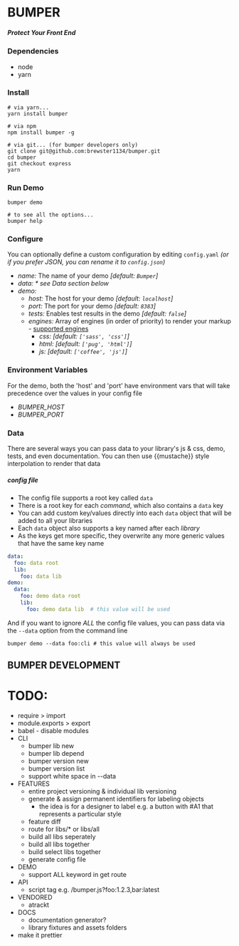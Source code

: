 # BUMPER
##### Protect Your Front End

### Dependencies
* node
* yarn

### Install
```shell
# via yarn...
yarn install bumper

# via npm
npm install bumper -g

# via git... (for bumper developers only)
git clone git@github.com:brewster1134/bumper.git
cd bumper
git checkout express
yarn
```

### Run Demo
```shell
bumper demo

# to see all the options...
bumper help
```

### Configure
You can optionally define a custom configuration by editing `config.yaml` _(or if you prefer JSON, you can rename it to `config.json`)_
* _name:_ The name of your demo _[default: `Bumper`]_
* *data:* _* see Data section below_
* *demo:*
  * _host:_ The host for your demo _[default: `localhost`]_
  * _port:_ The port for your demo _[default: `8383`]_
  * _tests:_ Enables test results in the demo _[default: `false`]_
  * _engines:_ Array of engines (in order of priority) to render your markup - [supported engines](https://github.com/tj/consolidate.js#supported-template-engines)
    * _css:_ _[default: `['sass', 'css']`]_
    * _html:_ _[default: `['pug', 'html']`]_
    * _js:_ _[default: `['coffee', 'js']`]_

### Environment Variables
For the demo, both the 'host' and 'port' have environment vars that will take precedence over the values in your config file
* _BUMPER_HOST_
* _BUMPER_PORT_

### Data
There are several ways you can pass data to your library's js & css, demo, tests, and even documentation. You can then use {{mustache}} style interpolation to render that data

##### config file
* The config file supports a root key called `data`
* There is a root key for each *command*, which also contains a `data` key
* You can add custom key/values directly into each `data` object that will be added to all your libraries
* Each `data` object also supports a key named after each *library*
* As the keys get more specific, they overwrite any more generic values that have the same key name

```yaml
data:
  foo: data root
  lib:
    foo: data lib
demo:
  data:
    foo: demo data root
    lib:
      foo: demo data lib  # this value will be used
```

And if you want to ignore _ALL_ the config file values, you can pass data via the `--data` option from the command line

```shell
bumper demo --data foo:cli # this value will always be used
```

## BUMPER DEVELOPMENT

# TODO:
* require > import
* module.exports > export
* babel - disable modules
* CLI
  * bumper lib new
  * bumper lib depend
  * bumper version new
  * bumper version list
  * support white space in --data
* FEATURES
  * entire project versioning & individual lib versioning
  * generate & assign permanent identifiers for labeling objects
    * the idea is for a designer to label e.g. a button with #A1 that represents a particular style
  * feature diff
  * route for libs/* or libs/all
  * build all libs seperately
  * build all libs together
  * build select libs together
  * generate config file
* DEMO
  * support ALL keyword in get route
* API
  * script tag e.g. /bumper.js?foo:1.2.3,bar:latest
* VENDORED
  * atrackt
* DOCS
  * documentation generator?
  * library fixtures and assets folders
* make it prettier
